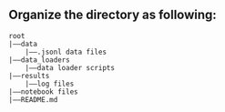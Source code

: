 ## Organize the directory as following:

```
root
|——data
    |——.jsonl data files
|——data_loaders
    |——data loader scripts
|——results
    |——log files
|——notebook files
|——README.md
